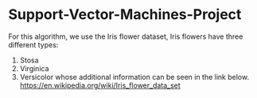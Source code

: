# Support-Vector-Machines-Project

For this algorithm, we use the Iris flower dataset, Iris flowers have three different types:
1. Stosa
2. Virginica
3. Versicolor
whose additional information can be seen in the link below.
https://en.wikipedia.org/wiki/Iris_flower_data_set
